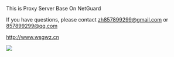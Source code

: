

This is Proxy Server Base On NetGuard

If you have questions, please contact zh857899299@gmail.com or 857899299@qq.com

http://www.wsgwz.cn


<img src="https://timgsa.baidu.com/timg?image&quality=80&size=b9999_10000&sec=1508841921428&di=f035e058fdbba240f38b8dc6bc9612f3&imgtype=0&src=http%3A%2F%2Fimgsrc.baidu.com%2Fimgad%2Fpic%2Fitem%2Ff3d3572c11dfa9ec8c2c7a3268d0f703918fc190.jpg"  />
